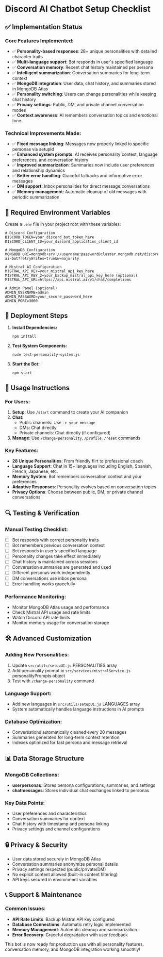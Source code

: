 # Discord AI Chatbot Setup Checklist

## ✅ Implementation Status

### Core Features Implemented:
- ✅ **Personality-based responses**: 28+ unique personalities with detailed character traits
- ✅ **Multi-language support**: Bot responds in user's specified language
- ✅ **Conversation memory**: Recent chat history maintained per persona
- ✅ **Intelligent summarization**: Conversation summaries for long-term context
- ✅ **MongoDB integration**: User data, chat history, and summaries stored in MongoDB Atlas
- ✅ **Personality switching**: Users can change personalities while keeping chat history
- ✅ **Privacy settings**: Public, DM, and private channel conversation modes
- ✅ **Context awareness**: AI remembers conversation topics and emotional tone

### Technical Improvements Made:
- ✅ **Fixed message linking**: Messages now properly linked to specific personas via setupId
- ✅ **Enhanced system prompts**: AI receives personality context, language preferences, and conversation history
- ✅ **Improved summarization**: Summaries now include user preferences and relationship dynamics
- ✅ **Better error handling**: Graceful fallbacks and informative error messages
- ✅ **DM support**: Inbox personalities for direct message conversations
- ✅ **Memory management**: Automatic cleanup of old messages with periodic summarization

## 🔧 Required Environment Variables

Create a `.env` file in your project root with these variables:

```env
# Discord Configuration
DISCORD_TOKEN=your_discord_bot_token_here
DISCORD_CLIENT_ID=your_discord_application_client_id

# MongoDB Configuration
MONGODB_URI=mongodb+srv://username:password@cluster.mongodb.net/discord-ai-bot?retryWrites=true&w=majority

# Mistral AI Configuration
MISTRAL_API_KEY=your_mistral_api_key_here
MISTRAL_API_KEY_2=your_backup_mistral_api_key_here (optional)
MISTRAL_API_URL=https://api.mistral.ai/v1/chat/completions

# Admin Panel (optional)
ADMIN_USERNAME=admin
ADMIN_PASSWORD=your_secure_password_here
ADMIN_PORT=3000
```

## 🚀 Deployment Steps

1. **Install Dependencies:**
   ```bash
   npm install
   ```

2. **Test System Components:**
   ```bash
   node test-personality-system.js
   ```

3. **Start the Bot:**
   ```bash
   npm start
   ```

## 📝 Usage Instructions

### For Users:
1. **Setup**: Use `/start` command to create your AI companion
2. **Chat**: 
   - Public channels: Use `-c your message` 
   - DMs: Chat directly
   - Private channels: Chat directly (if configured)
3. **Manage**: Use `/change-personality`, `/profile`, `/reset` commands

### Key Features:
- **28 Unique Personalities**: From friendly flirt to professional coach
- **Language Support**: Chat in 15+ languages including English, Spanish, French, Japanese, etc.
- **Memory System**: Bot remembers conversation context and your preferences
- **Adaptive Responses**: Personality evolves based on conversation topics
- **Privacy Options**: Choose between public, DM, or private channel conversations

## 🔍 Testing & Verification

### Manual Testing Checklist:
- [ ] Bot responds with correct personality traits
- [ ] Bot remembers previous conversation context
- [ ] Bot responds in user's specified language
- [ ] Personality changes take effect immediately
- [ ] Chat history is maintained across sessions
- [ ] Conversation summaries are generated and used
- [ ] Different personas work independently
- [ ] DM conversations use inbox persona
- [ ] Error handling works gracefully

### Performance Monitoring:
- Monitor MongoDB Atlas usage and performance
- Check Mistral API usage and rate limits
- Watch Discord API rate limits
- Monitor memory usage for conversation storage

## 🛠️ Advanced Customization

### Adding New Personalities:
1. Update `src/utils/setupUI.js` PERSONALITIES array
2. Add personality prompt in `src/services/mistralService.js` personalityPrompts object
3. Test with `/change-personality` command

### Language Support:
- Add new languages in `src/utils/setupUI.js` LANGUAGES array
- System automatically handles language instructions in AI prompts

### Database Optimization:
- Conversations automatically cleaned every 20 messages
- Summaries generated for long-term context retention
- Indexes optimized for fast persona and message retrieval

## 📊 Data Storage Structure

### MongoDB Collections:
- **userpersonas**: Stores persona configurations, summaries, and settings
- **chatmessages**: Stores individual chat exchanges linked to personas

### Key Data Points:
- User preferences and characteristics
- Conversation summaries for context
- Chat history with timestamp and persona linking
- Privacy settings and channel configurations

## 🔒 Privacy & Security

- User data stored securely in MongoDB Atlas
- Conversation summaries anonymize personal details
- Privacy settings respected (public/private/DM)
- No explicit content allowed (built-in content filtering)
- API keys secured in environment variables

## 📞 Support & Maintenance

### Common Issues:
- **API Rate Limits**: Backup Mistral API key configured
- **Database Connections**: Automatic retry logic implemented
- **Memory Management**: Automatic cleanup and summarization
- **Error Recovery**: Graceful degradation with user feedback

This bot is now ready for production use with all personality features, conversation memory, and MongoDB integration working smoothly!
